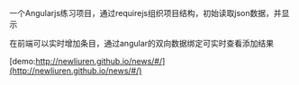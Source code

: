 一个Angularjs练习项目，通过requirejs组织项目结构，初始读取json数据，并显示

在前端可以实时增加条目，通过angular的双向数据绑定可实时查看添加结果

[demo:http://newliuren.github.io/news/#/](http://newliuren.github.io/news/#/)
